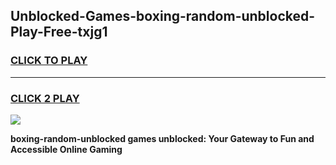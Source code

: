 
## Unblocked-Games-boxing-random-unblocked-Play-Free-txjg1
<h3>
<a href="https://premium76.site?title=boxing-random-unblocked&ref=20M">CLICK TO PLAY</a></h3>
<hr>

<h3>
<a href="https://premium76.site?title=boxing-random-unblocked&ref=20M">CLICK 2 PLAY</a>
  
</h3>

<a href="https://premium76.site?title=boxing-random-unblocked&ref=19M"><img src="https://clearcache.store/games.png"></a>


**boxing-random-unblocked games unblocked: Your Gateway to Fun and Accessible Online Gaming**
